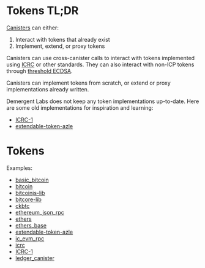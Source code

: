 # Tokens TL;DR

[Canisters](https://internetcomputer.org/docs/current/concepts/canisters-code) can either:

1. Interact with tokens that already exist
2. Implement, extend, or proxy tokens

Canisters can use cross-canister calls to interact with tokens implemented using [ICRC](https://github.com/dfinity/ICRC) or other standards. They can also interact with non-ICP tokens through [threshold ECDSA](https://internetcomputer.org/docs/current/developer-docs/smart-contracts/encryption/t-ecdsa).

Canisters can implement tokens from scratch, or extend or proxy implementations already written.

Demergent Labs does not keep any token implementations up-to-date. Here are some old implementations for inspiration and learning:

-   [ICRC-1](https://github.com/demergent-labs/ICRC-1)
-   [extendable-token-azle](https://github.com/lastmjs/extendable-token-azle)

# Tokens

Examples:

-   [basic_bitcoin](https://github.com/demergent-labs/azle/tree/main/examples/basic_bitcoin)
-   [bitcoin](https://github.com/demergent-labs/azle/tree/main/tests/end_to_end/candid_rpc/class_syntax/bitcoin)
-   [bitcoinjs-lib](https://github.com/demergent-labs/azle/tree/main/tests/end_to_end/http_server/bitcoinjs_lib)
-   [bitcore-lib](https://github.com/demergent-labs/azle/tree/main/tests/end_to_end/http_server/bitcore_lib)
-   [ckbtc](https://github.com/demergent-labs/azle/tree/main/examples/ckbtc)
-   [ethereum_json_rpc](https://github.com/demergent-labs/azle/tree/main/tests/end_to_end/candid_rpc/class_syntax/ethereum_json_rpc)
-   [ethers](https://github.com/demergent-labs/azle/tree/main/tests/end_to_end/http_server/ethers)
-   [ethers_base](https://github.com/demergent-labs/azle/tree/main/tests/end_to_end/http_server/ethers_base)
-   [extendable-token-azle](https://github.com/lastmjs/extendable-token-azle)
-   [ic_evm_rpc](https://github.com/demergent-labs/azle/tree/main/tests/end_to_end/http_server/ic_evm_rpc)
-   [icrc](https://github.com/demergent-labs/azle/tree/main/tests/end_to_end/candid_rpc/class_syntax/icrc)
-   [ICRC-1](https://github.com/demergent-labs/ICRC-1)
-   [ledger_canister](https://github.com/demergent-labs/azle/tree/main/tests/end_to_end/candid_rpc/class_syntax/ledger_canister)

<!-- -   ICRC transfer from frontend
-   ICRC transfer from backend
-   ckBTC/ckETH transfer from frontend
-   ckBTC/ckETH transfer from backend
-   BTC/ETH transfers from backend
-   Show get balance, total supply, etc as well
-   Basically show the basic needs of users, how to transfer tokens and look up balances

## Interacting with tokens

### ICP tokens

### Foreign blockchain tokens

## Implementing tokens

There are three ways to interact with tokens on ICP. You can interact with a token implemented in another canister with its own standard. You can interact with a token implemented in another canister using ICRC. You can interact with a token canister. You can initiate transfers in a token canister. Or you can implement your own token canister to augment underlying functionality.

You could also act as a proxy to another canister.

You could also interact with tokens on another blockchain like Bitcoin or Ethereum. You can also use ckTokens.

Interacting with:

Custom standard/non-standard ICP tokens
ICRC standard ICP tokens
ck foreign ICP tokens
Foreign tokens

Implementing:

Custom standard/non-standard ICP tokens
ICRC standard ICP tokens
ck foreign ICP tokens

So you can initiate transfers on a custom ICP token. You can initiate transfers on ICRC ICP tokens. You can initiate transfers, read balances, etc on ck tokens which are wrapped tokens on another blockchain. And you can interact with tokens on other blockchains with ECDSA now and soon EdDSA.

So there's interacting with a token that already exists. And then there's creating your own token. If you want to create your own token without changing its functionality, you can just deploy a canister that already exists. If you need to implement your own functionality, you would have to implement your own.

Let's have implementations of all ICRC standards in Azle with tests.

For the TL;DR let's just explain each of these categories and show some code snippets.

This could take a bit of work. -->
